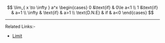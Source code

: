 $$
\lim_{ x \to \infty } a^x \begin{cases}
0 &\text{if} & 0\le a<1 \\
1 &\text{if} & a=1 \\
\infty  & \text{if} & a>1 \\
\text{D.N.E} & if & a<0
\end{cases}
$$

---
Related Links:-
- [Limit](Limit.md) 